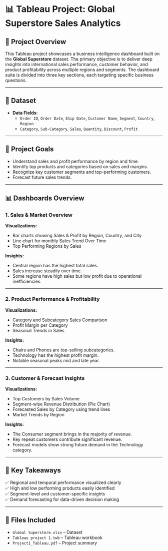 # 📊 Tableau Project: Global Superstore Sales Analytics

## 🧾 Project Overview

This Tableau project showcases a business intelligence dashboard built on the **Global Superstore** dataset. The primary objective is to deliver deep insights into international sales performance, customer behavior, and product profitability across multiple regions and segments. The dashboard suite is divided into three key sections, each targeting specific business questions.

---

## 📂 Dataset

- **Data Fields**:
  - `Order ID`, `Order Date`, `Ship Date`, `Customer Name`, `Segment`, `Country`, `Region`
  - `Category`, `Sub-Category`, `Sales`, `Quantity`, `Discount`, `Profit`

---

## 🎯 Project Goals

- Understand sales and profit performance by region and time.
- Identify top products and categories based on sales and margins.
- Recognize key customer segments and top-performing customers.
- Forecast future sales trends.

---

## 📊 Dashboards Overview

### 1. Sales & Market Overview

**Visualizations:**
- Bar charts showing Sales & Profit by Region, Country, and City
- Line chart for monthly Sales Trend Over Time
- Top Performing Regions by Sales

**Insights:**
- Central region has the highest total sales.
- Sales increase steadily over time.
- Some regions have high sales but low profit due to operational inefficiencies.

---

### 2. Product Performance & Profitability

**Visualizations:**
- Category and Subcategory Sales Comparison
- Profit Margin per Category
- Seasonal Trends in Sales

**Insights:**
- Chairs and Phones are top-selling subcategories.
- Technology has the highest profit margin.
- Notable seasonal peaks mid and late year.

---

### 3. Customer & Forecast Insights

**Visualizations:**
- Top Customers by Sales Volume
- Segment-wise Revenue Distribution (Pie Chart)
- Forecasted Sales by Category using trend lines
- Market Trends by Region

**Insights:**
- The Consumer segment brings in the majority of revenue.
- Key repeat customers contribute significant revenue.
- Forecast models show strong future demand in the Technology category.

---

## 📌 Key Takeaways

✅ Regional and temporal performance visualized clearly  
✅ High and low performing products easily identified  
✅ Segment-level and customer-specific insights  
✅ Demand forecasting for data-driven decision making

---

## 📁 Files Included

- `Global Superstore.xlsx` – Dataset
- `Tableau project 1.twb` – Tableau workbook
- `Project1_Tableau.pdf` – Project summary


